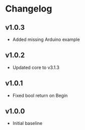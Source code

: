 # Changelog

## v1.0.3
- Added missing Arduino example

## v1.0.2
- Updated core to v3.1.3

## v1.0.1
- Fixed bool return on Begin

## v1.0.0
- Initial baseline
